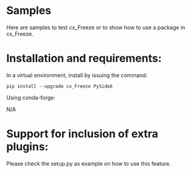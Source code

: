 # Samples

Here are samples to test cx_Freeze or to show how to use a package in cx_Freeze.

# Installation and requirements:

In a virtual environment, install by issuing the command:

```
pip install --upgrade cx_Freeze PySide6
```

Using conda-forge:

N/A

# Support for inclusion of extra plugins:

Please check the setup.py as example on how to use this feature.
